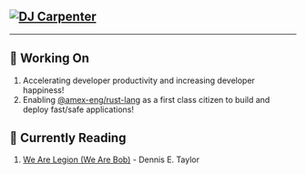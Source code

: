 ## [![DJ Carpenter](https://github.aexp.com/djcarpe/djcarpe/blob/master/images/header.png)](https://square.americanexpress.com/people/djcarpe)


---

## :hammer: Working On 
1. Accelerating developer productivity and increasing developer happiness!
1. Enabling [@amex-eng/rust-lang][0] as a first class citizen to build and deploy fast/safe applications!

## :book: Currently Reading 
1. [We Are Legion (We Are Bob)][1] - Dennis E. Taylor



[0]: https://github.aexp.com/orgs/amex-eng/teams/rust-lang
[1]: https://www.amazon.com/Are-Legion-Bob-Bobiverse-Book-ebook/dp/B01LWAESYQ
[2]: https://aexp-architecture.slack.com/archives/DPA2KHV45
